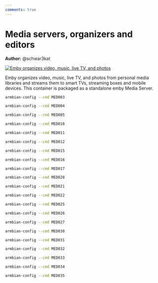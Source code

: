 ```yaml
---
comments: true
---
```


# Media servers, organizers and editors

**Author:** @schwar3kat


<!--- section image START from tools/include/images/MED003.png --->
[![Emby organizes video, music, live TV, and photos](/images/MED003.png)](#)
<!--- section image STOP from tools/include/images/MED003.png --->


<!--- header START from tools/include/markdown/MED003-header.md --->
Emby organizes video, music, live TV, and photos from personal media libraries and streams them to smart TVs, streaming boxes and mobile devices. This container is packaged as a standalone emby Media Server.

<!--- header STOP from tools/include/markdown/MED003-header.md --->


~~~ bash title="Emby organizes video, music, live TV, and photos:"
armbian-config --cmd MED003
~~~


~~~ bash title="Emby server remove:"
armbian-config --cmd MED004
~~~


~~~ bash title="Emby server purge with data folder:"
armbian-config --cmd MED005
~~~


~~~ bash title="Stirling PDF tools for viewing and editing PDF files:"
armbian-config --cmd MED010
~~~


~~~ bash title="Stirling PDF remove:"
armbian-config --cmd MED011
~~~


~~~ bash title="Stirling PDF purge with data folder:"
armbian-config --cmd MED012
~~~


~~~ bash title="Syncthing continuous file synchronization:"
armbian-config --cmd MED015
~~~


~~~ bash title="Syncthing remove:"
armbian-config --cmd MED016
~~~


~~~ bash title="Syncthing purge with data folder:"
armbian-config --cmd MED017
~~~


~~~ bash title="Nextcloud content collaboration platform:"
armbian-config --cmd MED020
~~~


~~~ bash title="Nextcloud remove:"
armbian-config --cmd MED021
~~~


~~~ bash title="Nextcloud purge with data folder:"
armbian-config --cmd MED022
~~~


~~~ bash title="Owncloud share files and folders, easy and secure:"
armbian-config --cmd MED025
~~~


~~~ bash title="Owncloud remove:"
armbian-config --cmd MED026
~~~


~~~ bash title="Owncloud purge with data folder:"
armbian-config --cmd MED027
~~~


~~~ bash title="Jellyfin Media System:"
armbian-config --cmd MED030
~~~


~~~ bash title="Jellyfin remove:"
armbian-config --cmd MED031
~~~


~~~ bash title="Jellyfin purge with data folder:"
armbian-config --cmd MED032
~~~


~~~ bash title="Hastebin Paste Server:"
armbian-config --cmd MED033
~~~


~~~ bash title="Hastebin remove:"
armbian-config --cmd MED034
~~~


~~~ bash title="Hastebin purge with data folder:"
armbian-config --cmd MED035
~~~
